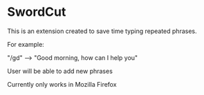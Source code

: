 # SwordCut 

This is an extension created to save time typing repeated phrases.

For example:

"/gd" --> "Good morning, how can I help you"

User will be able to add new phrases

Currently only works in Mozilla Firefox
